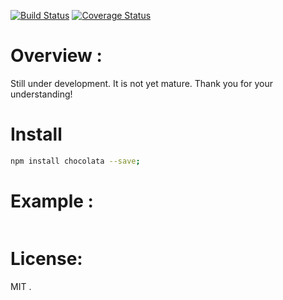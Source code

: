 [![Build Status](https://travis-ci.org/abdennour/chocolata.svg?branch=master)](https://travis-ci.org/abdennour/chocolata)
[![Coverage Status](https://coveralls.io/repos/github/abdennour/chocolata/badge.svg?branch=master)](https://coveralls.io/github/abdennour/chocolata?branch=master)

# Overview :

Still under development. It is not yet mature. Thank you for your understanding!

# Install

```bash
npm install chocolata --save;
```

# Example :

```js

```

# License:

MIT .
